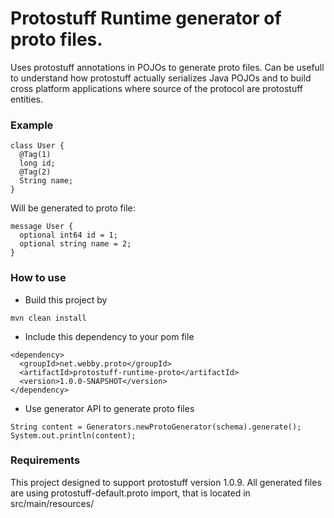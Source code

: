 Protostuff Runtime generator of proto files.
====

Uses protostuff annotations in POJOs to generate proto files. Can be usefull to understand how protostuff actually serializes Java POJOs and to build cross platform applications where source of the protocol are protostuff entities.

### Example

```
class User {
  @Tag(1)
  long id;
  @Tag(2)
  String name;
}
```

Will be generated to proto file:
```
message User {
  optional int64 id = 1;
  optional string name = 2;
}
```

### How to use

* Build this project by
```
mvn clean install
```
* Include this dependency to your pom file
```
<dependency>
  <groupId>net.webby.proto</groupId>
  <artifactId>protostuff-runtime-proto</artifactId>
  <version>1.0.0-SNAPSHOT</version>
</dependency>
```
* Use generator API to generate proto files
```
String content = Generators.newProtoGenerator(schema).generate();
System.out.println(content);
```

### Requirements

This project designed to support protostuff version 1.0.9. All generated files are using protostuff-default.proto import, that is located in src/main/resources/
